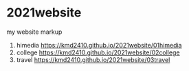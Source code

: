 # 2021website
my website markup
1. himedia https://kmd2410.github.io/2021website/01himedia
2. college https://kmd2410.github.io/2021website/02college
3. travel https://kmd2410.github.io/2021website/03travel
